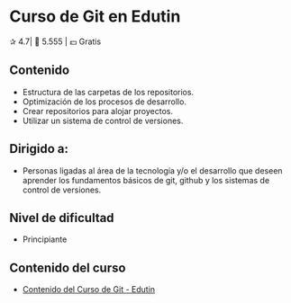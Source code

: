 # Curso de Git en Edutin

✰ 4.7| 👤 5.555 | 💵 Gratis

## Contenido

- Estructura de las carpetas de los repositorios.
- Optimización de los procesos de desarrollo.
- Crear repositorios para alojar proyectos.
- Utilizar un sistema de control de versiones.

## Dirigido a:

- Personas ligadas al área de la tecnología y/o el desarrollo que deseen aprender los fundamentos básicos de git, github y los sistemas de control de versiones.

## Nivel de dificultad

- Principiante

## Contenido del curso

- [Contenido del Curso de Git - Edutin](https://edutin.com/curso-de-git-4324)